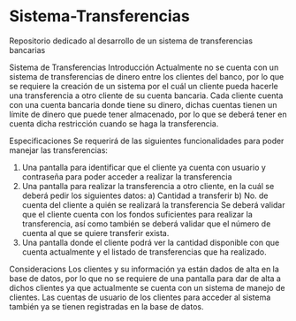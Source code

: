 # Sistema-Transferencias
Repositorio dedicado al desarrollo de un sistema de transferencias bancarias

Sistema de Transferencias
Introducción
Actualmente no se cuenta con un sistema de transferencias de dinero entre los clientes del banco, por lo que se requiere la creación de un sistema por el cuál un cliente pueda hacerle una transferencia a otro cliente de su cuenta bancaria.
Cada cliente cuenta con una cuenta bancaria donde tiene su dinero, dichas cuentas tienen un límite de dinero que puede tener almacenado, por lo que se deberá tener en cuenta dicha restricción cuando se haga la transferencia.

Especificaciones
Se requerirá de las siguientes funcionalidades para poder manejar las transferencias:
1)	Una pantalla para identificar que el cliente ya cuenta con usuario y contraseña para poder acceder a realizar la transferencia
2)	Una pantalla para realizar la transferencia a otro cliente, en la cuál se deberá pedir los siguientes datos:
a)	Cantidad a transferir
b)	No. de cuenta del cliente a quién se realizará la transferencia
Se deberá validar que el cliente cuenta con los fondos suficientes para realizar la transferencia, así como también se deberá validar que el número de cuenta al que se quiere transferir exista.
3)	Una pantalla donde el cliente podrá ver la cantidad disponible con que cuenta actualmente y el listado de transferencias que ha realizado.

Consideracions
Los clientes y su información ya están dados de alta en la base de datos, por lo que no se requiere de una pantalla para dar de alta a dichos clientes ya que actualmente se cuenta con un sistema de manejo de clientes.
Las cuentas de usuario de los clientes para acceder al sistema también ya se tienen registradas en la base de datos.
